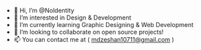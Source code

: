 - 👋 Hi, I’m @Noldentity
- 👀 I’m interested in Design & Development
- 🌱 I’m currently learning Graphic Designing & Web Development
- 💞️ I’m looking to collaborate on open source projects!
- 📫 You can contact me at ( mdzeshan10711@gmail.com )

<!---
Noldentity/Noldentity is a ✨ special ✨ repository because its `README.md` (this file) appears on your GitHub profile.
You can click the Preview link to take a look at your changes.
--->

